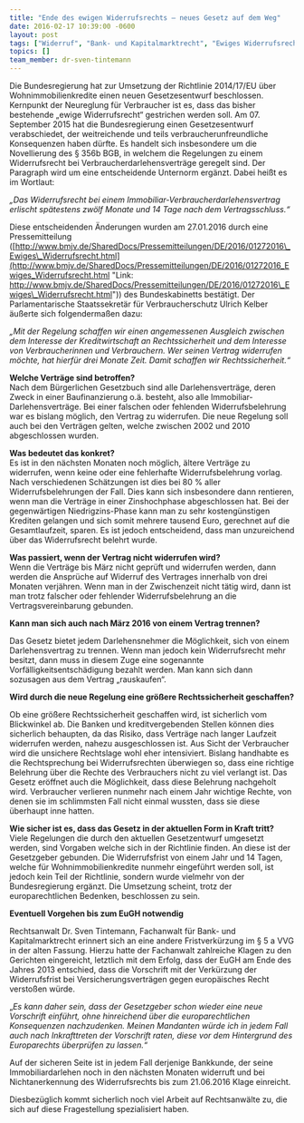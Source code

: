 ```yaml
---
title: "Ende des ewigen Widerrufsrechts – neues Gesetz auf dem Weg"
date: 2016-02-17 10:39:00 -0600
layout: post
tags: ["Widerruf", "Bank- und Kapitalmarktrecht", "Ewiges Widerrufsrecht", "Bundesregierung", "Gesetzentwurf", "EuGH", "Europarecht", "Tintemann", "Klevenhagen"]
topics: []
team_member: dr-sven-tintemann
---
```


Die Bundesregierung hat zur Umsetzung der Richtlinie 2014/17/EU über Wohnimmobilienkredite einen neuen Gesetzesentwurf beschlossen. Kernpunkt der Neureglung für Verbraucher ist es, dass das bisher bestehende „ewige Widerrufsrecht“ gestrichen werden soll. Am 07. September 2015 hat die Bundesregierung einen Gesetzesentwurf verabschiedet, der weitreichende und teils verbraucherunfreundliche Konsequenzen haben dürfte. Es handelt sich insbesondere um die Novellierung des § 356b BGB, in welchem die Regelungen zu einem Widerrufsrecht bei Verbraucherdarlehensverträge geregelt sind. Der Paragraph wird um eine entscheidende Unternorm ergänzt. Dabei heißt es im Wortlaut:

_„Das Widerrufsrecht bei einem Immobiliar-Verbraucherdarlehensvertrag erlischt spätestens zwölf Monate und 14 Tage nach dem Vertragsschluss.“_

Diese entscheidenden Änderungen wurden am 27.01.2016 durch eine Pressemitteilung ([http://www.bmjv.de/SharedDocs/Pressemitteilungen/DE/2016/01272016\_Ewiges\_Widerrufsrecht.html](http://www.bmjv.de/SharedDocs/Pressemitteilungen/DE/2016/01272016_Ewiges_Widerrufsrecht.html "Link: http://www.bmjv.de/SharedDocs/Pressemitteilungen/DE/2016/01272016\_Ewiges\_Widerrufsrecht.html")) des Bundeskabinetts bestätigt. Der Parlamentarische Staatssekretär für Verbraucherschutz Ulrich Kelber äußerte sich folgendermaßen dazu:

_„Mit der Regelung schaffen wir einen angemessenen Ausgleich zwischen dem Interesse der Kreditwirtschaft an Rechtssicherheit und dem Interesse von Verbraucherinnen und Verbrauchern. Wer seinen Vertrag widerrufen möchte, hat hierfür drei Monate Zeit. Damit schaffen wir Rechtssicherheit.“_

**Welche Verträge sind betroffen?**  
Nach dem Bürgerlichen Gesetzbuch sind alle Darlehensverträge, deren Zweck in einer Baufinanzierung o.ä. besteht, also alle Immobiliar-Darlehensverträge. Bei einer falschen oder fehlenden Widerrufsbelehrung war es bislang möglich, den Vertrag zu widerrufen. Die neue Regelung soll auch bei den Verträgen gelten, welche zwischen 2002 und 2010 abgeschlossen wurden.

**Was bedeutet das konkret?**  
Es ist in den nächsten Monaten noch möglich, ältere Verträge zu widerrufen, wenn keine oder eine fehlerhafte Widerrufsbelehrung vorlag. Nach verschiedenen Schätzungen ist dies bei 80 % aller Widerrufsbelehrungen der Fall. Dies kann sich insbesondere dann rentieren, wenn man die Verträge in einer Zinshochphase abgeschlossen hat. Bei der gegenwärtigen Niedrigzins-Phase kann man zu sehr kostengünstigen Krediten gelangen und sich somit mehrere tausend Euro, gerechnet auf die Gesamtlaufzeit, sparen. Es ist jedoch entscheidend, dass man unzureichend über das Widerrufsrecht belehrt wurde.

**Was passiert, wenn der Vertrag nicht widerrufen wird?**  
Wenn die Verträge bis März nicht geprüft und widerrufen werden, dann werden die Ansprüche auf Widerruf des Vertrages innerhalb von drei Monaten verjähren. Wenn man in der Zwischenzeit nicht tätig wird, dann ist man trotz falscher oder fehlender Widerrufsbelehrung an die Vertragsvereinbarung gebunden.

**Kann man sich auch nach März 2016 von einem Vertrag trennen?**

Das Gesetz bietet jedem Darlehensnehmer die Möglichkeit, sich von einem Darlehensvertrag zu trennen. Wenn man jedoch kein Widerrufsrecht mehr besitzt, dann muss in diesem Zuge eine sogenannte Vorfälligkeitsentschädigung bezahlt werden. Man kann sich dann sozusagen aus dem Vertrag „rauskaufen“.&nbsp;

**Wird durch die neue Regelung eine größere Rechtssicherheit geschaffen?**

Ob eine größere Rechtssicherheit geschaffen wird, ist sicherlich vom Blickwinkel ab. Die Banken und kreditvergebenden Stellen können dies sicherlich behaupten, da das Risiko, dass Verträge nach langer Laufzeit widerrufen werden, nahezu ausgeschlossen ist. Aus Sicht der Verbraucher wird die unsichere Rechtslage wohl eher intensiviert. Bislang handhabte es die Rechtsprechung bei Widerrufsrechten überwiegen so, dass eine richtige Belehrung über die Rechte des Verbrauchers nicht zu viel verlangt ist. Das Gesetz eröffnet auch die Möglichkeit, dass diese Belehrung nachgeholt wird. Verbraucher verlieren nunmehr nach einem Jahr wichtige Rechte, von denen sie im schlimmsten Fall nicht einmal wussten, dass sie diese überhaupt inne hatten.

**Wie sicher ist es, dass das Gesetz in der aktuellen Form in Kraft tritt?**  
Viele Regelungen die durch den aktuellen Gesetzentwurf umgesetzt werden, sind Vorgaben welche sich in der Richtlinie finden. An diese ist der Gesetzgeber gebunden. Die Widerrufsfrist von einem Jahr und 14 Tagen, welche für Wohnimmobilienkredite nunmehr eingeführt werden soll, ist jedoch kein Teil der Richtlinie, sondern wurde vielmehr von der Bundesregierung ergänzt. Die Umsetzung scheint, trotz der europarechtlichen Bedenken, beschlossen zu sein.

**Eventuell Vorgehen bis zum EuGH notwendig**

Rechtsanwalt Dr. Sven Tintemann, Fachanwalt für Bank- und Kapitalmarktrecht erinnert sich an eine andere Fristverkürzung im § 5 a VVG in der alten Fassung. Hierzu hatte der Fachanwalt zahlreiche Klagen zu den Gerichten eingereicht, letztlich mit dem Erfolg, dass der EuGH am Ende des Jahres 2013 entschied, dass die Vorschrift mit der Verkürzung der Widerrufsfrist bei Versicherungsverträgen gegen europäisches Recht verstoßen würde.

„_Es kann daher sein, dass der Gesetzgeber schon wieder eine neue Vorschrift einführt, ohne hinreichend über die europarechtlichen Konsequenzen nachzudenken. Meinen Mandanten würde ich in jedem Fall auch nach Inkrafttreten der Vorschrift raten, diese vor dem Hintergrund des Europarechts überprüfen zu lassen.“_

Auf der sicheren Seite ist in jedem Fall derjenige Bankkunde, der seine Immobiliardarlehen noch in den nächsten Monaten widerruft und bei Nichtanerkennung des Widerrufsrechts bis zum 21.06.2016 Klage einreicht.

Diesbezüglich kommt sicherlich noch viel Arbeit auf Rechtsanwälte zu, die sich auf diese Fragestellung spezialisiert haben.

